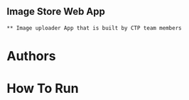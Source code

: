 ## Image Store Web App
    ** Image uploader App that is built by CTP team members

# Authors

# How To Run

